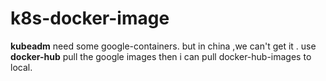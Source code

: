 # k8s-docker-image
**kubeadm** need some google-containers.
but in china ,we can't get it .
use **docker-hub** pull the google images then 
i can pull docker-hub-images to local.
